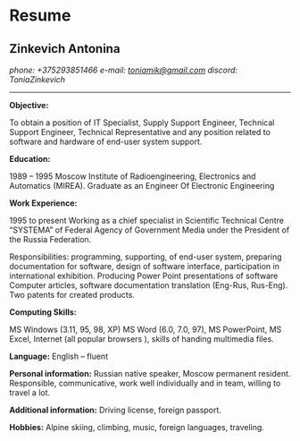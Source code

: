 # Resume
## Zinkevich Antonina

*phone: +375293851466*
*e-mail: toniamik@gmail.com*
*discord: ToniaZinkevich*

***

**Objective:**

To obtain a position of IT Specialist, Supply Support Engineer, Technical Support Engineer, Technical Representative and any position related to software and hardware of end-user system support.

**Education:**

1989 – 1995
Moscow Institute of Radioengineering, Electronics and Automatics (MIREA). Graduate as an Engineer Of Electronic Engineering

**Work Experience:**

1995 to present
Working as a chief specialist in Scientific Technical Centre “SYSTEMA” of Federal Agency of Government Media under the President of the Russia Federation.

Responsibilities: programming, supporting, of end-user system, preparing documentation for software, design of software interface, participation in international exhibition. Producing Power Point presentations of software Computer articles, software documentation translation (Eng-Rus, Rus-Eng). Two patents for created products.

**Computing Skills:**

MS Windows (3.11, 95, 98, XP) MS Word (6.0, 7.0, 97), MS PowerPoint, MS Excel, Internet (all popular browsers ), skills of handing multimedia files.

**Language:**
English – fluent

**Personal information:**
Russian native speaker, Moscow permanent resident. Responsible, communicative, work well individually and in team, willing to travel a lot.

**Additional information:**
Driving license, foreign passport.

**Hobbies:**
Alpine skiing, climbing, music, foreign languages, traveling.